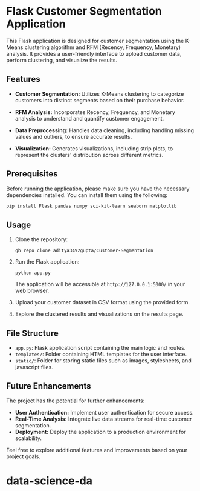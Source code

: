 # Flask Customer Segmentation Application

This Flask application is designed for customer segmentation using the K-Means clustering algorithm and RFM (Recency, Frequency, Monetary) analysis. It provides a user-friendly interface to upload customer data, perform clustering, and visualize the results.

## Features

- **Customer Segmentation:** Utilizes K-Means clustering to categorize customers into distinct segments based on their purchase behavior.

- **RFM Analysis:** Incorporates Recency, Frequency, and Monetary analysis to understand and quantify customer engagement.

- **Data Preprocessing:** Handles data cleaning, including handling missing values and outliers, to ensure accurate results.

- **Visualization:** Generates visualizations, including strip plots, to represent the clusters' distribution across different metrics.

## Prerequisites

Before running the application, please make sure you have the necessary dependencies installed. You can install them using the following:

```bash
pip install Flask pandas numpy sci-kit-learn seaborn matplotlib
```

## Usage

1. Clone the repository:

   ```
   gh repo clone aditya3492gupta/Customer-Segmentation

   ```

2. Run the Flask application:

   ```
   python app.py
   ```

   The application will be accessible at `http://127.0.0.1:5000/` in your web browser.

3. Upload your customer dataset in CSV format using the provided form.

4. Explore the clustered results and visualizations on the results page.

## File Structure

- `app.py`: Flask application script containing the main logic and routes.
- `templates/`: Folder containing HTML templates for the user interface.
- `static/`: Folder for storing static files such as images, stylesheets, and javascript files.

## Future Enhancements

The project has the potential for further enhancements:

- **User Authentication:** Implement user authentication for secure access.
- **Real-Time Analysis:** Integrate live data streams for real-time customer segmentation.
- **Deployment:** Deploy the application to a production environment for scalability.

Feel free to explore additional features and improvements based on your project goals.

# data-science-da
